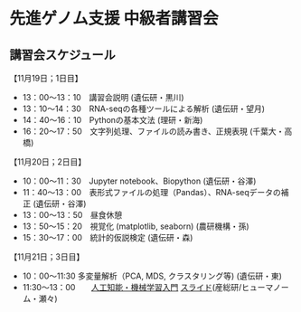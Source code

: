 # 先進ゲノム支援 中級者講習会

## 講習会スケジュール
【11月19日；1日目】  
* 13：00～13：10　講習会説明 (遺伝研・黒川)
* 13：10～14：30　RNA-seqの各種ツールによる解析 (遺伝研・望月) 
* 14：40～16：10　Pythonの基本文法 (理研・新海)
* 16：20～17：50　文字列処理、ファイルの読み書き、正規表現 (千葉大・高橋)

【11月20日；2日目】  
* 10：00～11：30　Jupyter notebook、Biopython (遺伝研・谷澤)
* 11：40〜13：00　表形式ファイルの処理（Pandas）、RNA-seqデータの補正 (遺伝研・谷澤)
* 13：00〜13：50　昼食休憩  
* 13：50〜15：20　視覚化 (matplotlib, seaborn) (農研機構・孫)
* 15：30〜17：00　統計的仮説検定 (遺伝研・森)

【11月21日；3日目】  
* 10：00～11:30 多変量解析（PCA, MDS, クラスタリング等) (遺伝研・東)
* 11:30～13：00　　[人工知能・機械学習入門](https://github.com/HumanomeLab/mlcourse) [スライド](https://www.dropbox.com/s/ylg77wjqookgp7z/20181121nig_ml.pdf?dl=0)(産総研/ヒューマノーム・瀬々)
